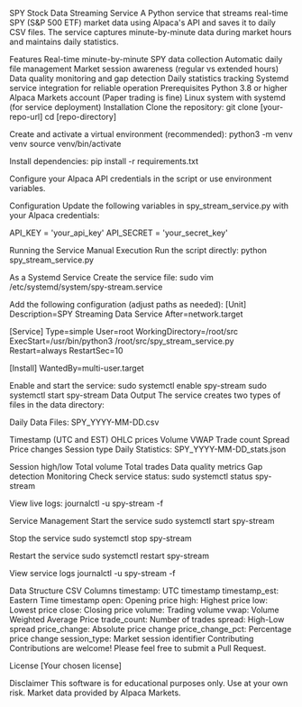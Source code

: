 SPY Stock Data Streaming Service
A Python service that streams real-time SPY (S&P 500 ETF) market data using Alpaca's API and saves it to daily CSV files. The service captures minute-by-minute data during market hours and maintains daily statistics.

Features
Real-time minute-by-minute SPY data collection
Automatic daily file management
Market session awareness (regular vs extended hours)
Data quality monitoring and gap detection
Daily statistics tracking
Systemd service integration for reliable operation
Prerequisites
Python 3.8 or higher
Alpaca Markets account (Paper trading is fine)
Linux system with systemd (for service deployment)
Installation
Clone the repository: git clone [your-repo-url] cd [repo-directory]

Create and activate a virtual environment (recommended): python3 -m venv venv source venv/bin/activate

Install dependencies: pip install -r requirements.txt

Configure your Alpaca API credentials in the script or use environment variables.

Configuration
Update the following variables in spy_stream_service.py with your Alpaca credentials:

API_KEY = 'your_api_key' API_SECRET = 'your_secret_key'

Running the Service
Manual Execution
Run the script directly: python spy_stream_service.py

As a Systemd Service
Create the service file: sudo vim /etc/systemd/system/spy-stream.service

Add the following configuration (adjust paths as needed): [Unit] Description=SPY Streaming Data Service After=network.target

[Service] Type=simple User=root WorkingDirectory=/root/src ExecStart=/usr/bin/python3 /root/src/spy_stream_service.py Restart=always RestartSec=10

[Install] WantedBy=multi-user.target

Enable and start the service: sudo systemctl enable spy-stream sudo systemctl start spy-stream
Data Output
The service creates two types of files in the data directory:

Daily Data Files: SPY_YYYY-MM-DD.csv

Timestamp (UTC and EST)
OHLC prices
Volume
VWAP
Trade count
Spread
Price changes
Session type
Daily Statistics: SPY_YYYY-MM-DD_stats.json

Session high/low
Total volume
Total trades
Data quality metrics
Gap detection
Monitoring
Check service status: sudo systemctl status spy-stream

View live logs: journalctl -u spy-stream -f

Service Management
Start the service
sudo systemctl start spy-stream

Stop the service
sudo systemctl stop spy-stream

Restart the service
sudo systemctl restart spy-stream

View service logs
journalctl -u spy-stream -f

Data Structure
CSV Columns
timestamp: UTC timestamp
timestamp_est: Eastern Time timestamp
open: Opening price
high: Highest price
low: Lowest price
close: Closing price
volume: Trading volume
vwap: Volume Weighted Average Price
trade_count: Number of trades
spread: High-Low spread
price_change: Absolute price change
price_change_pct: Percentage price change
session_type: Market session identifier
Contributing
Contributions are welcome! Please feel free to submit a Pull Request.

License
[Your chosen license]

Disclaimer
This software is for educational purposes only. Use at your own risk. Market data provided by Alpaca Markets.